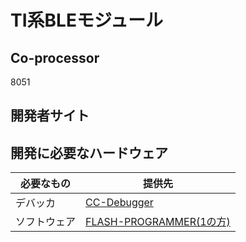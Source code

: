 # TI系BLEモジュール

## Co-processor
8051

## 開発者サイト

## 開発に必要なハードウェア

| 必要なもの | 提供先 |
| -- | -- |
|デバッカ | [CC-Debugger](http://www.tij.co.jp/tool/jp/cc-debugger) |
|ソフトウェア|[FLASH-PROGRAMMER(1の方)](http://www.tij.co.jp/tool/jp/flash-programmer)|

